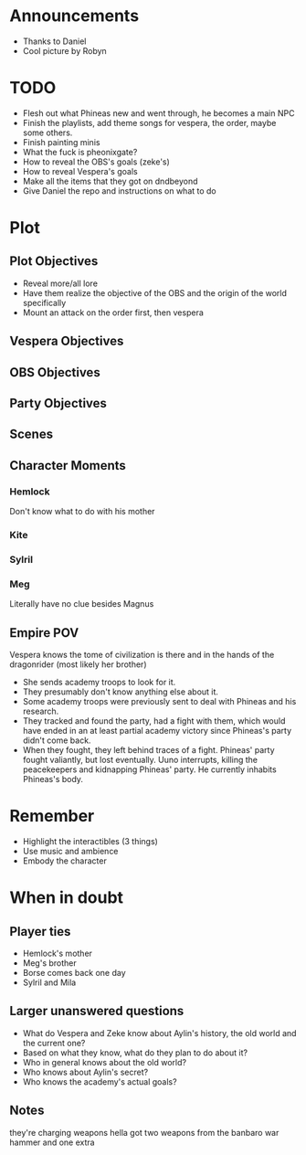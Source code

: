 # Announcements
- Thanks to Daniel
- Cool picture by Robyn

# TODO
- Flesh out what Phineas new and went through, he becomes a main NPC
- Finish the playlists, add theme songs for vespera, the order, maybe some others.
- Finish painting minis
- What the fuck is pheonixgate?
- How to reveal the OBS's goals (zeke's)
- How to reveal Vespera's goals
- Make all the items that they got on dndbeyond
- Give Daniel the repo and instructions on what to do

# Plot
## Plot Objectives 

- Reveal more/all lore
- Have them realize the objective of the OBS and the origin of the world specifically
- Mount an attack on the order first, then vespera
## Vespera Objectives
## OBS Objectives
## Party Objectives

## Scenes



## Character Moments
### Hemlock
Don't know what to do with his mother
### Kite

### Sylril

### Meg
Literally have no clue besides Magnus


## Empire POV
Vespera knows the tome of civilization is there and in the hands of the dragonrider (most likely her brother)
- She sends academy troops to look for it. 
- They presumably don't know anything else about it. 
- Some academy troops were previously sent to deal with Phineas and his research. 
- They tracked and found the party, had a fight with them, which would have ended in an at least partial academy victory since Phineas's party didn't come back. 
- When they fought, they left behind traces of a fight. Phineas' party fought valiantly, but lost eventually. Uuno interrupts, killing the peacekeepers and kidnapping Phineas' party. He currently inhabits Phineas's body.

# Remember
- Highlight the interactibles (3 things)
- Use music and ambience 
- Embody the character

# When in doubt

## Player ties
- Hemlock's mother
- Meg's brother
- Borse comes back one day
- Sylril and Mila 

## Larger unanswered questions

- What do Vespera and Zeke know about Aylin's history, the old world and the current one?
- Based on what they know, what do they plan to do about it? 
- Who in general knows about the old world? 
- Who knows about Aylin's secret?
- Who knows the academy's actual goals? 

## Notes
they're charging weapons hella
got two weapons from the banbaro
war hammer and one extra


